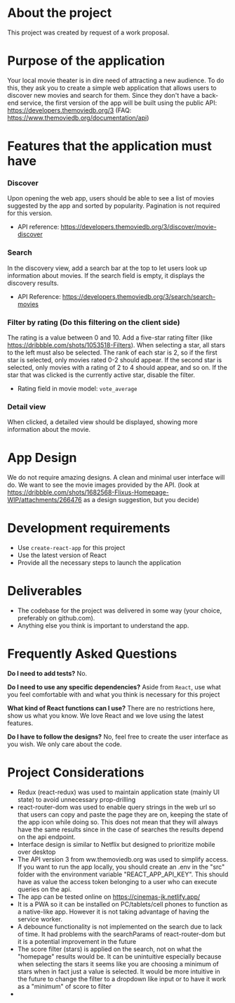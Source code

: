 # About the project

This project was created by request of a work proposal.

# Purpose of the application

Your local movie theater is in dire need of attracting a new audience. To do this, they ask you to create a simple web application that allows users to discover new movies and search for them. Since they don't have a back-end service, the first version of the app will be built using the public API: https://developers.themoviedb.org/3 (FAQ: https://www.themoviedb.org/documentation/api)

# Features that the application must have

### Discover

Upon opening the web app, users should be able to see a list of movies suggested by the app and sorted by popularity.
Pagination is not required for this version.
- API reference: https://developers.themoviedb.org/3/discover/movie-discover

### Search

In the discovery view, add a search bar at the top to let users look up information about movies. If the search field is empty, it displays the discovery results.
- API Reference: https://developers.themoviedb.org/3/search/search-movies

### Filter by rating (Do this filtering on the client side)

The rating is a value between 0 and 10. Add a five-star rating filter (like https://dribbble.com/shots/1053518-Filters). When selecting a star, all stars to the left must also be selected. The rank of each star is 2, so if the first star is selected, only movies rated 0-2 should appear. If the second star is selected, only movies with a rating of 2 to 4 should appear, and so on. If the star that was clicked is the currently active star, disable the filter.
- Rating field in movie model: `vote_average`

### Detail view

When clicked, a detailed view should be displayed, showing more information about the movie.

# App Design

We do not require amazing designs. A clean and minimal user interface will do. We want to see the movie images provided by the API. (look at https://dribbble.com/shots/1682568-Flixus-Homepage-WIP/attachments/266476 as a design suggestion, but you decide)

# Development requirements

- Use `create-react-app` for this project
- Use the latest version of React
- Provide all the necessary steps to launch the application

# Deliverables

- The codebase for the project was delivered in some way (your choice, preferably on github.com).
- Anything else you think is important to understand the app.

# Frequently Asked Questions

**Do I need to add tests?**
No.

**Do I need to use any specific dependencies?**
Aside from `React`, use what you feel comfortable with and what you think is necessary for this project

**What kind of React functions can I use?**
There are no restrictions here, show us what you know. We love React and we love using the latest features.

**Do I have to follow the designs?**
No, feel free to create the user interface as you wish. We only care about the code.


# Project Considerations

- Redux (react-redux) was used to maintain application state (mainly UI state) to avoid unnecessary prop-drilling
- react-router-dom was used to enable query strings in the web url so that users can copy and paste the page they are on, keeping the state of the app icon while doing so. This does not mean that they will always have the same results since in the case of searches the results depend on the api endpoint. 
- Interface design is similar to Netflix but designed to prioritize mobile over desktop
- The API version 3 from ww.themoviedb.org was used to simplify access. If you want to run the app locally, you should create an .env in the "src" folder with the environment variable "REACT_APP_API_KEY". This should have as value the access token belonging to a user who can execute queries on the api.
- The app can be tested online on https://cinemas-jk.netlify.app/
- It is a PWA so it can be installed on PC/tablets/cell phones to function as a native-like app. However it is not taking advantage of having the service worker.
- A debounce functionality is not implemented on the search due to lack of time. It had problems with the searchParams of react-router-dom but it is a potential improvement in the future
- The score filter (stars) is applied on the search, not on what the "homepage" results would be. It can be unintuitive especially because when selecting the stars it seems like you are choosing a minimum of stars when in fact just a value is selected. It would be more intuitive in the future to change the filter to a dropdown like input or to have it work as a "minimum" of score to filter
- 
